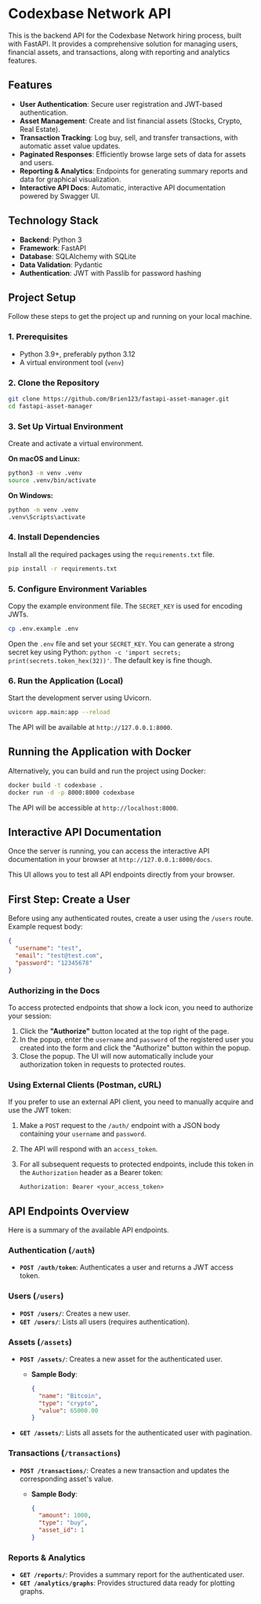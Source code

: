 # Codexbase Network API

This is the backend API for the Codexbase Network hiring process, built with FastAPI. It provides a comprehensive solution for managing users, financial assets, and transactions, along with reporting and analytics features.

## Features

* **User Authentication**: Secure user registration and JWT-based authentication.
* **Asset Management**: Create and list financial assets (Stocks, Crypto, Real Estate).
* **Transaction Tracking**: Log buy, sell, and transfer transactions, with automatic asset value updates.
* **Paginated Responses**: Efficiently browse large sets of data for assets and users.
* **Reporting & Analytics**: Endpoints for generating summary reports and data for graphical visualization.
* **Interactive API Docs**: Automatic, interactive API documentation powered by Swagger UI.

## Technology Stack

* **Backend**: Python 3
* **Framework**: FastAPI
* **Database**: SQLAlchemy with SQLite
* **Data Validation**: Pydantic
* **Authentication**: JWT with Passlib for password hashing

## Project Setup

Follow these steps to get the project up and running on your local machine.

### 1. Prerequisites

* Python 3.9+, preferably python 3.12
* A virtual environment tool (`venv`)

### 2. Clone the Repository

```bash
git clone https://github.com/Brien123/fastapi-asset-manager.git
cd fastapi-asset-manager
```

### 3. Set Up Virtual Environment

Create and activate a virtual environment.

**On macOS and Linux:**

```bash
python3 -m venv .venv
source .venv/bin/activate
```

**On Windows:**

```bash
python -m venv .venv
.venv\Scripts\activate
```

### 4. Install Dependencies

Install all the required packages using the `requirements.txt` file.

```bash
pip install -r requirements.txt
```

### 5. Configure Environment Variables

Copy the example environment file. The `SECRET_KEY` is used for encoding JWTs.

```bash
cp .env.example .env
```

Open the `.env` file and set your `SECRET_KEY`. You can generate a strong secret key using Python:
`python -c 'import secrets; print(secrets.token_hex(32))'`. The default key is fine though.

### 6. Run the Application (Local)

Start the development server using Uvicorn.

```bash
uvicorn app.main:app --reload
```

The API will be available at `http://127.0.0.1:8000`.

## Running the Application with Docker

Alternatively, you can build and run the project using Docker:

```bash
docker build -t codexbase .
docker run -d -p 8000:8000 codexbase
```

The API will be accessible at `http://localhost:8000`.

## Interactive API Documentation

Once the server is running, you can access the interactive API documentation in your browser at `http://127.0.0.1:8000/docs`.

This UI allows you to test all API endpoints directly from your browser.

## First Step: Create a User

Before using any authenticated routes, create a user using the `/users` route. Example request body:

```json
{
  "username": "test",
  "email": "test@test.com",
  "password": "12345678"
}
```

### Authorizing in the Docs

To access protected endpoints that show a lock icon, you need to authorize your session:

1. Click the **"Authorize"** button located at the top right of the page.
2. In the popup, enter the `username` and `password` of the registered user you created into the form and click the "Authorize" button within the popup.
3. Close the popup. The UI will now automatically include your authorization token in requests to protected routes.

### Using External Clients (Postman, cURL)

If you prefer to use an external API client, you need to manually acquire and use the JWT token:

1. Make a `POST` request to the `/auth/` endpoint with a JSON body containing your `username` and `password`.
2. The API will respond with an `access_token`.
3. For all subsequent requests to protected endpoints, include this token in the `Authorization` header as a Bearer token:

   ```
   Authorization: Bearer <your_access_token>
   ```

## API Endpoints Overview

Here is a summary of the available API endpoints.

### Authentication (`/auth`)

* **`POST /auth/token`**: Authenticates a user and returns a JWT access token.

### Users (`/users`)

* **`POST /users/`**: Creates a new user.
* **`GET /users/`**: Lists all users (requires authentication).

### Assets (`/assets`)

* **`POST /assets/`**: Creates a new asset for the authenticated user.

  * **Sample Body**:

    ```json
    {
      "name": "Bitcoin",
      "type": "crypto",
      "value": 65000.00
    }
    ```
* **`GET /assets/`**: Lists all assets for the authenticated user with pagination.

### Transactions (`/transactions`)

* **`POST /transactions/`**: Creates a new transaction and updates the corresponding asset's value.

  * **Sample Body**:

    ```json
    {
      "amount": 1000,
      "type": "buy",
      "asset_id": 1
    }
    ```

### Reports & Analytics

* **`GET /reports/`**: Provides a summary report for the authenticated user.
* **`GET /analytics/graphs`**: Provides structured data ready for plotting graphs.
